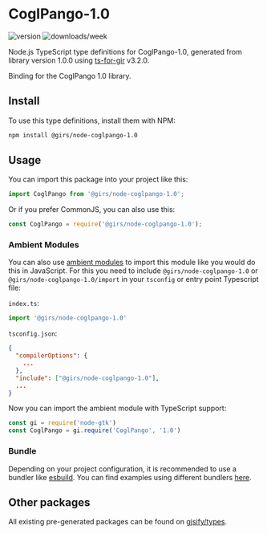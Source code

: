 
# CoglPango-1.0

![version](https://img.shields.io/npm/v/@girs/node-coglpango-1.0)
![downloads/week](https://img.shields.io/npm/dw/@girs/node-coglpango-1.0)


Node.js TypeScript type definitions for CoglPango-1.0, generated from library version 1.0.0 using [ts-for-gir](https://github.com/gjsify/ts-for-gir) v3.2.0.

Binding for the CoglPango 1.0 library.

## Install

To use this type definitions, install them with NPM:
```bash
npm install @girs/node-coglpango-1.0
```

## Usage

You can import this package into your project like this:
```ts
import CoglPango from '@girs/node-coglpango-1.0';
```

Or if you prefer CommonJS, you can also use this:
```ts
const CoglPango = require('@girs/node-coglpango-1.0');
```

### Ambient Modules

You can also use [ambient modules](https://github.com/gjsify/ts-for-gir/tree/main/packages/cli#ambient-modules) to import this module like you would do this in JavaScript.
For this you need to include `@girs/node-coglpango-1.0` or `@girs/node-coglpango-1.0/import` in your `tsconfig` or entry point Typescript file:

`index.ts`:
```ts
import '@girs/node-coglpango-1.0'
```

`tsconfig.json`:
```json
{
  "compilerOptions": {
    ...
  },
  "include": ["@girs/node-coglpango-1.0"],
  ...
}
```

Now you can import the ambient module with TypeScript support: 

```ts
const gi = require('node-gtk')
const CoglPango = gi.require('CoglPango', '1.0')
```


### Bundle

Depending on your project configuration, it is recommended to use a bundler like [esbuild](https://esbuild.github.io/). You can find examples using different bundlers [here](https://github.com/gjsify/ts-for-gir/tree/main/examples).

## Other packages

All existing pre-generated packages can be found on [gjsify/types](https://github.com/gjsify/types).

